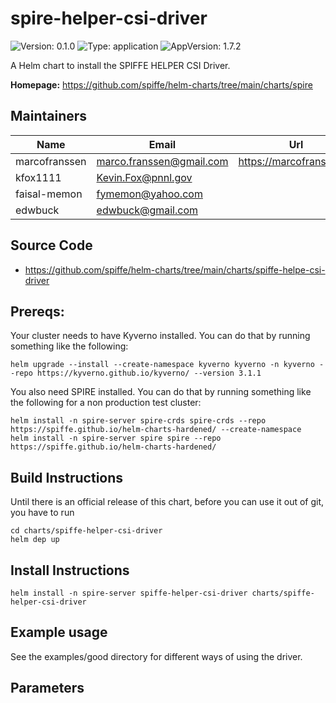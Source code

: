 # spire-helper-csi-driver

![Version: 0.1.0](https://img.shields.io/badge/Version-0.1.0-informational?style=flat-square) ![Type: application](https://img.shields.io/badge/Type-application-informational?style=flat-square) ![AppVersion: 1.7.2](https://img.shields.io/badge/AppVersion-1.7.2-informational?style=flat-square)

A Helm chart to install the SPIFFE HELPER CSI Driver.

**Homepage:** <https://github.com/spiffe/helm-charts/tree/main/charts/spire>

## Maintainers

| Name | Email | Url |
| ---- | ------ | --- |
| marcofranssen | <marco.franssen@gmail.com> | <https://marcofranssen.nl> |
| kfox1111 | <Kevin.Fox@pnnl.gov> |  |
| faisal-memon | <fymemon@yahoo.com> |  |
| edwbuck | <edwbuck@gmail.com> |  |

## Source Code

* <https://github.com/spiffe/helm-charts/tree/main/charts/spiffe-helpe-csi-driver>

## Prereqs:

Your cluster needs to have Kyverno installed. You can do that by running something like the following:

```
helm upgrade --install --create-namespace kyverno kyverno -n kyverno --repo https://kyverno.github.io/kyverno/ --version 3.1.1
```

You also need SPIRE installed. You can do that by running something like the following for a non production test cluster:

```
helm install -n spire-server spire-crds spire-crds --repo https://spiffe.github.io/helm-charts-hardened/ --create-namespace
helm install -n spire-server spire spire --repo https://spiffe.github.io/helm-charts-hardened/
```

## Build Instructions

Until there is an official release of this chart, before you can use it out of git, you have to run
```
cd charts/spiffe-helper-csi-driver
helm dep up
```

## Install Instructions
```
helm install -n spire-server spiffe-helper-csi-driver charts/spiffe-helper-csi-driver
```

## Example usage

See the examples/good directory for different ways of using the driver.

<!-- The parameters section is generated using helm-docs.sh and should not be edited by hand. -->

## Parameters
